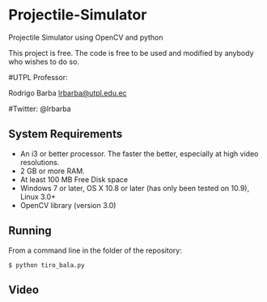 # Projectile-Simulator
Projectile Simulator using OpenCV and python

This project is free. The code is free to be used and modified by anybody who wishes to do so.

#UTPL Professor:

Rodrigo Barba lrbarba@utpl.edu.ec

#Twitter:
@lrbarba

System Requirements
-------------------
* An i3 or better processor. The faster the better, especially at high video resolutions.
* 2 GB or more RAM.
* At least 100 MB Free Disk space
* Windows 7 or later, OS X 10.8 or later (has only been tested on 10.9), Linux 3.0+
* OpenCV library (version 3.0)

Running
-------
From a command line in the folder of the repository:

`$ python tiro_bala.py`

Video
-------
